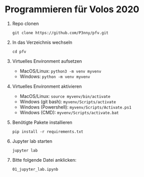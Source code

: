 # Programmieren für Volos 2020

1. Repo clonen

   `git clone https://github.com/P3nny/pfv.git`

2. In das Verzeichnis wechseln

   `cd pfv`

3. Virtuelles Environment aufsetzen

   - MacOS/Linux: `python3 -m venv myvenv`
   - Windows: `python -m venv myvenv`

4. Virtuelles Environment aktivieren

   - MacOS/Linux: `source myvenv/bin/activate`
   - Windows (git bash): `myvenv/Scripts/activate`
   - Windows (Powershell): `myvenv/Scripts/Activate.ps1`
   - Windows (CMD): `myvenv/Scripts/activate.bat`

5. Benötigte Pakete installieren

   `pip install -r requirements.txt`

6. Jupyter lab starten

   `jupyter lab`

7. Bitte folgende Datei anklicken:

   `01_jupyter_lab.ipynb`
